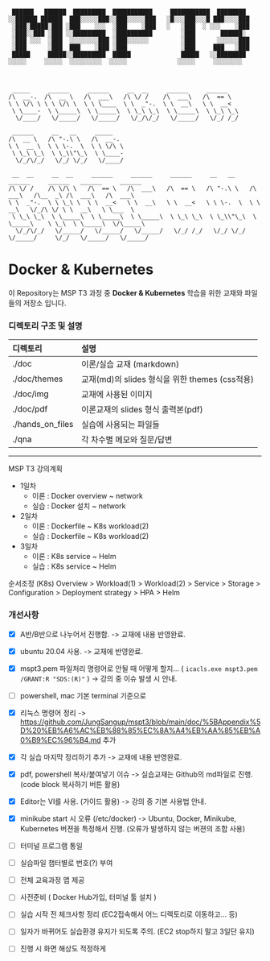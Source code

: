```

 ██████   ██████  █████████  ███████████     ███████████  ████████                                  
░░██████ ██████  ███░░░░░███░░███░░░░░███   ░█░░░███░░░█ ███░░░░███                                 
 ░███░█████░███ ░███    ░░░  ░███    ░███   ░   ░███  ░ ░░░    ░███                                 
 ░███░░███ ░███ ░░█████████  ░██████████        ░███       ██████░                                  
 ░███ ░░░  ░███  ░░░░░░░░███ ░███░░░░░░         ░███      ░░░░░░███                                 
 ░███      ░███  ███    ░███ ░███               ░███     ███   ░███                                 
 █████     █████░░█████████  █████              █████   ░░████████                                  
░░░░░     ░░░░░  ░░░░░░░░░  ░░░░░              ░░░░░     ░░░░░░░░                                   



 _____     ______     ______     __  __     ______     ______                                                
/\  __-.  /\  __ \   /\  ___\   /\ \/ /    /\  ___\   /\  == \                                               
\ \ \/\ \ \ \ \/\ \  \ \ \____  \ \  _"-.  \ \  __\   \ \  __<                                               
 \ \____-  \ \_____\  \ \_____\  \ \_\ \_\  \ \_____\  \ \_\ \_\                                             
  \/____/   \/_____/   \/_____/   \/_/\/_/   \/_____/   \/_/ /_/                                             
                                                                                                             
 ______     __   __     _____                                                                                
/\  __ \   /\ "-.\ \   /\  __-.                                                                              
\ \  __ \  \ \ \-.  \  \ \ \/\ \                                                                             
 \ \_\ \_\  \ \_\\"\_\  \ \____-                                                                             
  \/_/\/_/   \/_/ \/_/   \/____/                                                                             
                                                                                                             
 __  __     __  __     ______     ______     ______     __   __     ______     ______   ______     ______    
/\ \/ /    /\ \/\ \   /\  == \   /\  ___\   /\  == \   /\ "-.\ \   /\  ___\   /\__  _\ /\  ___\   /\  ___\   
\ \  _"-.  \ \ \_\ \  \ \  __<   \ \  __\   \ \  __<   \ \ \-.  \  \ \  __\   \/_/\ \/ \ \  __\   \ \___  \  
 \ \_\ \_\  \ \_____\  \ \_____\  \ \_____\  \ \_\ \_\  \ \_\\"\_\  \ \_____\    \ \_\  \ \_____\  \/\_____\ 
  \/_/\/_/   \/_____/   \/_____/   \/_____/   \/_/ /_/   \/_/ \/_/   \/_____/     \/_/   \/_____/   \/_____/ 

```




# Docker & Kubernetes

이 Repository는 MSP T3 과정 중 **Docker & Kubernetes** 학습을 위한 교재와 파일들의 저장소 입니다.  

### 디렉토리 구조 및 설명

| 디렉토리             | 설명                                   |
|:---------------- |:------------------------------------ |
| ./doc            | 이론/실습 교재 (markdown)                  |
| ./doc/themes     | 교재(md)의 slides 형식을 위한 themes (css적용) |
| ./doc/img        | 교재에 사용된 이미지                          |
| ./doc/pdf        | 이론교재의 slides 형식 출력본(pdf)             |
| ./hands_on_files | 실습에 사용되는 파일들                         |
| ./qna            | 각 차수별 메모와 질문/답변                      |

---




MSP T3 강의계획

- 1일차
  - 이론 : Docker overview ~ network
  - 실습 : Docker 설치 ~ network
- 2일차
  - 이론 : Dockerfile ~ K8s workload(2)
  - 실습 : Dockerfile ~ K8s workload(2)
- 3일차
  - 이론 : K8s service ~ Helm
  - 실습 : K8s service ~ Helm

순서조정 (K8s)
Overview > Workload(1) > Workload(2) > Service > Storage > Configuration > Deployment strategy > HPA > Helm

### 개선사항
- [x] A반/B반으로 나누어서 진행함. -> 교재에 내용 반영완료.
- [x] ubuntu 20.04 사용. -> 교재에 반영완료.
- [x] mspt3.pem 파일처리 명령어로 안될 때 어떻게 할지... ( `icacls.exe mspt3.pem /GRANT:R "SDS:(R)"` )  -> 강의 중 이슈 발생 시 안내.
- [ ] powershell, mac 기본 terminal 기준으로  
- [x] 리눅스 명령어 정리 -> https://github.com/JungSangup/mspt3/blob/main/doc/%5BAppendix%5D%20%EB%A6%AC%EB%88%85%EC%8A%A4%EB%AA%85%EB%A0%B9%EC%96%B4.md 추가
- [x] 각 실습 마지막 정리하기 추가 -> 교재에 내용 반영완료.
- [x] pdf, powershell 복사/붙여넣기 이슈 -> 실습교재는 Github의 md파일로 진행. (code block 복사하기 버튼 활용)  
- [x] Editor는 VI를 사용. (가이드 활용) -> 강의 중 기본 사용법 안내. 
- [x] minikube start 시 오류 (/etc/docker)  -> Ubuntu, Docker, Minikube, Kubernetes 버젼을 특정해서 진행. (오류가 발생하지 않는 버젼의 조합 사용)

- [ ] 터미널 프로그램 통일  
- [ ] 실습파일 챕터별로 번호(?) 부여  
- [ ] 전체 교육과정 맵 제공  
- [ ] 사전준비 ( Docker Hub가입, 터미널 툴 설치 )  
- [ ] 실습 시작 전 체크사항 정리 (EC2접속해서 어느 디렉토리로 이동하고... 등)  
- [ ] 일자가 바뀌어도 실습환경 유지가 되도록 주의. (EC2 stop하지 말고 3일단 유지)  
- [ ] 진행 시 화면 해상도 적정하게 

